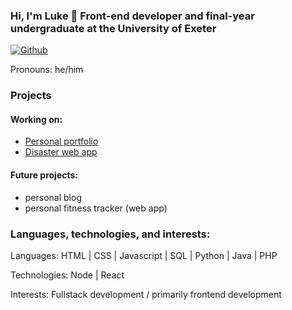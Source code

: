 ### Hi, I'm Luke 👋 Front-end developer and final-year undergraduate at the University of Exeter

[![Github](https://img.shields.io/github/followers/lc796?label=Follow&style=social)](https://github.com/lc796)

Pronouns: he/him

### Projects
#### Working on:
- [Personal portfolio](https://www.lukecs.dev)
- [Disaster web app](https://disaster.lukecs.dev)

#### Future projects:
- personal blog
- personal fitness tracker (web app)

### Languages, technologies, and interests:
Languages: HTML | CSS | Javascript | SQL | Python | Java | PHP

Technologies: Node | React

Interests: Fullstack development / primarily frontend development
